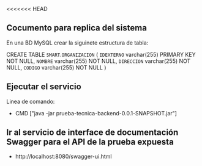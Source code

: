 <<<<<<< HEAD

## Cocumento para replica del sistema
En una BD MySQL crear la siguinete estructura de tabla:

CREATE TABLE `SMART`.`ORGANIZACION` (
  `IDEXTERNO` varchar(255) PRIMARY KEY NOT NULL,
  `NOMBRE` varchar(255) NOT NULL,
  `DIRECCION` varchar(255) NOT NULL,
  `CODIGO` varchar(255) NOT NULL
)

## Ejecutar el servicio

Linea de comando:
* CMD ["java -jar prueba-tecnica-backend-0.0.1-SNAPSHOT.jar"]


## Ir al servicio de interface de documentación Swagger para el API de la prueba expuesta

* http://localhost:8080/swagger-ui.html



